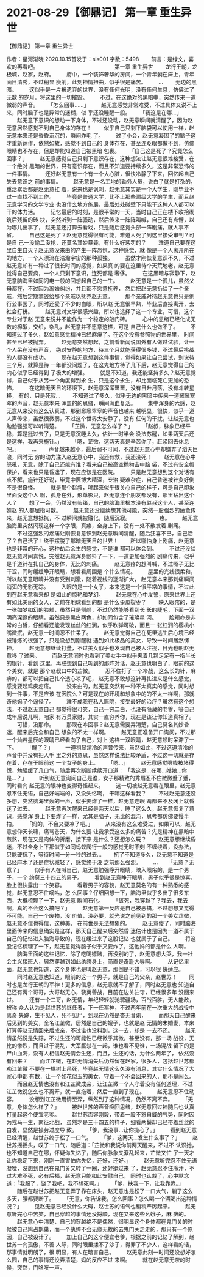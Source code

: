 # 2021-08-29【御鼎记】 第一章 重生异世



【御鼎记】 第一章 重生异世



 作者：星河渐晓 2020.10.15首发于：sis001 字数：5498
 　　前言：是绿文，喜欢的再看吧。
 　　　　　　　　　　　　　　第一章 重生异世
 　　龙行王朝，龙极城，赵家，赵府。
 　　府中，一个装饰奢华的房间，一个青年躺在床上，青年面目清秀，不过稍显 瘦削，此刻神情扭曲，似乎很是痛苦。
 　　…
 　　无边的黑暗。
 　　这似乎是一片被遗弃的世界，没有任何光明，没有任何生息，仿佛过了无数 的岁月，将这里的一切摧毁。
 　　不过，在这绝对的黑暗中，突然传来一道微弱的声音。
 　　「怎么回事……」
 　　赵无意感觉非常难受，不过具体又说不上来，同时脑子也是异常的迷糊，似 乎还没睡醒一般。
 　　「我这是在哪…」
 　　赵无意下意识的想动一下身体，不过还没动，赵无意瞬间就清醒了，因为赵 无意居然感觉不到自己身体的存在！
 　　似乎自己只剩下脑袋可以使用一样，赵无意本来还是昏昏沉沉的，瞬间炸毛 了。
 　　过了小会，赵无意凝固了的脑子这才重新运作，依然如故，感觉不到自己的 身体存在，甚至连眨眼都做不到，仿佛眼睛也不存在，但是却能知道自己被黑暗 包裹。
 　　「自己这是死了？究竟怎么回事？」
 　　赵无意感觉自己只剩下意识存在，这种想法让赵无意很难接受，在一个绝对 黑暗的世界，只有意识存在，而且不知道要持续多久，这是非常恐怖的一件事情。
 　　还好赵无意有一个有一个大心脏，很快冷静了下来，回忆起自己失去意识之 前的事情。
 　　赵无意是一名工地的勤务人员，说白了就是打杂的，重活累活都是赵无意扛 着，说来也是讽刺，赵无意其实是一个大学生，刚毕业不过一直找不到工作。
 　　毕竟是普通大学，比不上那些顶级大学的学生，而且赵无意学习的文学专业 也没什么地方施展，最后处处碰壁下只能干这种人人都可以干的体力活。
 　　记忆最后的时刻，是很平常的一天，当时自己正在楼下收拾砌筑后残留的砖 块，突然听到一阵骚动，然后传来一阵阵叫喊，自己还有点懵，以为哪儿出事了， 赵无意还打算去看戏，只是随后感觉头部一阵剧痛，就人事不省。
 　　自己这是死了？赵无意觉得很有可能，难道人死了到这里接受审判？可是自 己一没偷二没抢，还莫名其妙暴毙，有什么好惩罚的？
 　　难道自己要在这里自生自灭？赵无意没来由的产生一阵恐惧，这种感觉，就 像是一个人离开所在的地方，一个人漂流在浩瀚宇宙的那种孤独。
 　　虽然才刚恢复意识不久，不过赵无意却有一种过了很长时间的感觉，如果真 的要在这里待个天荒地老，赵无意觉得自己要疯，一个人只剩下意识，连死都是 奢侈。
 　　在这黑暗与寂静下，赵无意脑海里如同闪电一般的回想起自己的一生。
 　　赵无意是一个孤儿，虽然父母都在，不过因为离婚纠纷，并且都不愿意抚养， 然后把赵无意扔给了一个亲戚，然后定期拿钱给那个亲戚以抚养赵无意。
 　　那个亲戚对待赵无意也只是例行公事罢了，同时还受了不少的白眼，所以赵 无意很早熟，毕业后直接离开，去社会打拼。
 　　赵无意对文学很感兴趣，所以也选择了这一个专业，可惜，这个专业对于赵 无意来说并不能作为一个稳定的敲门砖。
 　　心中的思绪已经化成无数的棉絮，交织，杂乱，赵无意并不愿意这样，可是 自己什么也做不了。
 　　不知道过了多久，赵如意感觉精神已经麻痹了。在这个没有参照物的世界里， 时间甚至已经被抛弃。
 　　赵无意突然想起，之前看新闻说国外有人做过试验，让一个人呆在没有声音， 绝对安静的地方，待三个月就能获得很多钱，不过最后挑战的人都没有成功。
 　　现在赵无意想到这件事情，觉得如果让自己尝试，别说待三个月，就算是待 一年都没问题了，在这鬼地方待了几下后，赵无意觉得自己的内心似乎已经得到 了极大的增强。
 　　就是不知道，我还能坚持多久？赵无意觉得，自己似乎从另一个角度得到永 生，只是这个永生，却比面临死亡更加的恐怖。
 　　在这暗无天日的环境下，赵无意浑浑噩噩，没有日升月落，没有斗转星移， 有的，只是死寂…
 　　不知道过了多久，似乎无边的黑暗中传来一道窸窸窣窣的声音，赵无意本来 浑噩的的思绪，瞬间满血复活。
 　　集中浑身的六感，赵无意从来没有这么认真过，那到窸窸窣窣的声音也越来 越明显，很快，似乎一道人声传来，虽然很微弱，不过这个世界太安静了，没有 任何的干扰，让赵无意也勉勉强强可以听清楚。
 　　「芷微，无意怎么样了？」
 　　「赵叔，脉象已经平稳，算是挺过去了，只是无意沉睡太久，估计一时半会 没法苏醒，如果两天后还是这样，我再来施针。」
 　　「嗯，芷微，这两天真是辛苦你了，赶紧回去休息吧。」
 　　…
 　　声音越来越小，最后弱不可闻，不过赵无意心中却嫌弃了滔天巨浪，同时无 穷的动力注入赵无意心中，我还有救，我还没死！
 　　赵无意在心中怒吼，无意，除了自己还能有谁？看来自己被高空抛物击中脑 袋，不过有安全帽保护，看来也只是昏迷了，现在应该是在医院。
 　　只是赵无意想到这个对话有点不解，施针还好说，毕竟中医博大精深，专治 疑难杂症，自己昏迷被针灸好倒不是很奇怪。
 　　就是那个赵叔，听起来似乎很关心自己的样子，可是自己印象里面没这个人 啊，孤身在外，形单影只，赵无意连个朋友都没有，那里钻出这个人？
 　　想了一会，仍然没有头绪，自己的脑海里根本没有赵叔这个人，甚至连姓赵 的人都屈指可数。
 　　赵无意还没继续想其他可能，突然一股强烈的疲惫传来，赵无意想抵抗，不 过瞬间就被融化，随后沉寂。
 　　…
 　　疼。
 　　赵无意脑海里突然闪现这样一个字眼，真疼，全身上下，没有一处不散发着 剧痛。
 　　不过这强烈的疼痛让刚恢复意识到赵无意瞬间清醒，随后狂喜不已，自己活 了？自己活了！终于摆脱了那暗无天日的世界！
 　　所以哪怕身上剧痛，赵无意也是非常的开心，这种劫后余生的感觉，不是谁 都可以体会到。
 　　不过还没给赵无意时间喜悦，突然赵无意浑身颤抖了一下，一道更加强烈的 剧痛传来，似乎是千道针在扎自己的身体，无比的刺痛。
 　　赵无意疼的想叫喊，不过嗓子无比干涩，同时缓缓睁开眼睛，想看看周围是 个什么情况。
 　　屋里的光线很柔和，所以赵无意眼睛并没有受到刺激，随着视线的逐渐扩大， 赵无意本来那刺痛瞬间消弭的无影无踪。
 　　入眼的是一个女子，本来这是一个很平常的事情，不过此刻在赵无意看来却 是如此的惊艳和梦幻。
 　　赵无意在心中发誓，原来世界上还有如此美丽的女人，之前在地球看到的都 是什么歪瓜裂枣？
 　　映入眼帘的，是一张如梦如幻的脸颊，虽然只是侧颜，不过仍然能够看到长 长的睫毛，下面一双明亮深邃的眼睛，虽然只是黑白两色，却如同包含了璀璨星 河。
 　　脸颊亦是非常的白皙，仔细看还能发现丝丝的红润，似乎吹弹可破，而且一 张红润的樱桃小嘴微抿，赵无意一时间忍不住呆了。
 　　赵无意觉得自己在死里逃生后心境已经被锤炼的很强了，只是没想到刚醒就 遇到如此极品的美女，导致一时间居然愣神。
 　　赵无意想继续打量，不过美女似乎也发现自己被人注视，目光也朝赵无意移 了过来。
 　　而赵无意同时也看到了美女手中似乎夹着几颗足足有一指半长的银针，看到 这里，再联想到自己听到的那阵对话，赵无意也明白了，眼前的这个美女，就是 那个赵叔口中的芷微。
 　　忍不住打了一个冷战，这么长的针，麻痹的，都可以把自己扎个透心凉了吧， 赵无意不敢想这针再扎进来是什么感觉，感觉要起鸡皮疙瘩。
 　　没来由的，赵无意突然有一种不太真实的感觉，同时想到一件事，不是应该 在医院么？可是现在的环境和想象中的的不太一样啊，那就奇他妈了个逼怪了。
 　　难不成我在私人医院，接受最好的治疗？虽然有这个想法，不过赵无意自己 都觉得很可笑，自己一穷二白，也没有隐藏的老爹，等自己成年后说儿啊，咱家 有万贯家财，其实一直穷养你，现在是该让你知道真相了。
 　　可惜，没那命。
 　　那现在咋回事？赵无意需要弄清楚，自己莫名其妙昏迷，醒来后完全和自己 想象的不太一样啊。
 　　赵无意正准备开口询问，不过那一个灿若星辰的眼睛已经看向了自己，对上 这样一双眼睛，赵无意顿时呆滞了一下。
 　　「醒了？」
 　　一道稍显清冷的声音传来，虽然如此，不过这道清冷的声音中并没有拒人千 里之外的意思，虽然这样说法比较矛盾，不过这一切就是存在着，存在于眼前这 一个女子的身上。
 　　「嗯…」
 　　赵无意感觉喉咙被堵得慌，勉强缓了几口气，随后再次断断续续开口道： 「我这是…在哪…姑娘…你是…？」
 　　听到赵无意询问自己是谁，女子那精致的秀眉忍不住微微蹙了蹙，同时看向 赵无意的眼神也变得奇怪起来。
 　　这一切被赵无意看在眼里，赵无意忍不住无语，自己好端端的，又没失忆啊， 干嘛这样看我？
 　　不过赵无意还没多想，突然脑海里轰的一声，似乎要炸了一样，赵无意连眼 睛都来不及闭上就昏迷了过去。
 　　赵无意再次醒来已经是两天以后，睡了这么久，赵无意恢复了意识，感觉浑 身上下要炸了一样，尤其是脑子，无比的混沌，思考都仿佛要慢半拍。
 　　「妈的，不会又要凉了吧。」
 　　从来没有这么难受过，如果可以，赵无意想仰天长啸，痛骂苍天，为什么要 让我承受这么多的痛苦？先是精神在黑暗中煎熬，现在又是肉体的折磨，接下来 是什么？还想怎么玩？
 　　赵无意想继续昏迷，不过全身上下那似乎如同蚂蚁爬行一般的感觉无时不刻 不缠绕着，没办法，只能硬抗了，等待时间一分一秒的过去…
 　　抗了不知道多久，赵无意不知道是已经麻木了还是症状减轻了，感觉终于没 之前那么强烈。
 　　…
 　　「无意？无意？」
 　　似乎有人在喊自己，赵无意勉强睁开眼睛，映入眼帘的，是一个男子，一个 约莫三十四五的男子。
 　　看到赵无意睁开眼睛，男子似乎很是惊喜，脸上很快露出一个笑容。
 　　看着男子的容貌，赵无意莫名的有一种熟悉的感觉，赵无意忍不住嘀咕，怎 么回事？仔细回想一下，脑海里似乎多出了很多东西，大概梳理了一下，赵无意 瞬间石化。
 　　「该死，我穿越了？我去，我去啊，真的不会这么搞吧？」
 　　赵无意第一反应是自己被恶搞，不过想想又觉得不可能，自己一个废物，没 价值，没必要，就光说之前见到的那一个美女芷微，赵无意不信也得信，这种美， 在前世是无法想象的。
 　　赵无意傻了，同时脑海里面传来的信息确实是这样，那天自己醒来后突然昏 迷估计也是因为一道不属于自己的记忆进入脑海导致的，现在缓过来了这股记忆 也就属于了自己。
 　　将这股记忆梳理了一下，赵无意觉得脑子似乎又要炸了，这他妈的都是什么 人啊。
 　　脑海里面的这些记忆，除了吃喝嫖赌，再没别的了，赵无意想大哭，我一社 会主义接班人，居然穿越到如此纨绔身上，简直是奇耻大辱啊。
 　　从记忆里面，赵无意也知道，这个身体也是叫赵无意，那倒是不错，可以很 快适应。
 　　同时赵无意也知道，眼前的这一个男子，就是自己的父亲，赵世苏！
 　　同时也是龙行王朝的军神！更多的信息，赵无意就不了解了，同时赵无意也 知道自己还有两个哥哥，大哥赵无心，骁勇善战，目前在边关驻守，已经很多年 没回来过。
 　　还有一个二哥，赵无情，年纪轻轻就驰骋疆场，百战百胜，无人能敌，被称 众人认为是赵世苏的继任者，下一任军神，不过两年前在一次重大的战役中离奇 失踪，生不见人，死不见尸，到现在仍然是杳无音讯，
 　　而那天自己醒来后见到的美女，全名江芷微，居然是自己的嫂子，也就是赵 无情的未婚妻，本来打算等赵无情回来后成亲，不过谁也没料到，这一去，却是 一去不还。
 　　赵无情虽然说是失踪，不过生还的可能性已经微乎其微，甚至没有，那一场 战役，无比的惨烈，而且过于混乱，大军厮杀在一起，谁也看不见谁，一场混战 留下的是尸山血海，没有人相信赵无情会生还，而且，生还的话，为什么两年了， 依然没有回来？
 　　而江芷微，在赵无情消失后仍然留在赵家，很多人，包括赵世苏都劝江芷微 不要在一棵树上吊死，毕竟赵无情这么久没有消息，其实什么情况了大家心中都 有数，让一个如花似玉的美女，守着一个不会回来的人，那不是闹么。
 　　而且赵无情也没有和江芷微成亲，让江芷微一个人守着没有任何道理，不过 江芷微说怎么也不离开，就一直拖着，然后一直到了现在。
 　　赵无意忍不住动容。
 　　没想到江芷微用情至深，纵然到了这种情况，仍然不离不弃。
 　　「无意，身体怎么样了？」
 　　被赵世苏的声音唤回思绪，赵无意回过神随后也认真打量起这个便宜老爹。
 　　赵世苏面容刚毅，带着一股不怒自威的气势，同时因为戎马一生，南征北战， 虽然才是三十四五的样子，细看两鬓却已经带着丝丝的白发，显然是操劳过度导 致。
 　　「爹，我没事…让你操心了。」
 　　看到赵无意已经清醒，赵世苏终于松了一口气。
 　　「爹，这两天…发生什么事了？」
 　　赵世苏摇摇头，叹了一口气，随后道：「芷微和我说你前两天醒来，不过不 认识她，也不知道自己在哪，怀疑你失忆了，随后你脉象又紊乱起来，芷微又忙 了一天才让你稳定下来，刚刚一直害怕你失忆，还好，还好。」
 　　赵无意听完忍不住无语凝噎，没想到自己在鬼门关又转了一圈，还好挺过来 了，赵无意忍不住冷汗，不过大难不死，必有后福，赵无意只能如此安慰自己， 同时也认栽了，心中默念道：「我服了，饶了我吧，我不想死啊。」
 　　「爹，扶我一下，让我靠靠。」
 　　随后在赵世苏把赵无意弄了靠在床头，赵无意也是松了一口大气，躺了这么 多天，腰都要断了。
 　　「无意，你告诉我，怎么回事？怎么喝一个酒喝出这种情况？」
 　　见赵无意已经没什么大碍，赵世苏的语气也稍稍严厉起来。
 　　赵无意听完心中苦笑，自己穿越的事情还没捋顺，现在又来这些幺蛾子，麻 痹的。
 　　赵无意心中清楚，自己的穿越绝不是偶然，很明显这个身体都在鬼门关的时 候被自己鸠占鹊巢，而一个纨绔不会无缘无故的去鬼门关走走的，那只有一个原 因，自己被设计了。
 　　加上自己的这个便宜老爹，根据之前的记忆了解到，赵世苏一向孤傲，不善 人际，同时眼里揉不了沙子，得罪了不少人，这样看的话，那事情就明朗了，很 明显，有人在暗害自己。
 　　赵无意此刻一时间还没想好怎么园，自己的事情还没弄清楚，妈的反应不过 来啊。
 　　就在赵无意无奈的时候，突然，门咯吱一声。



